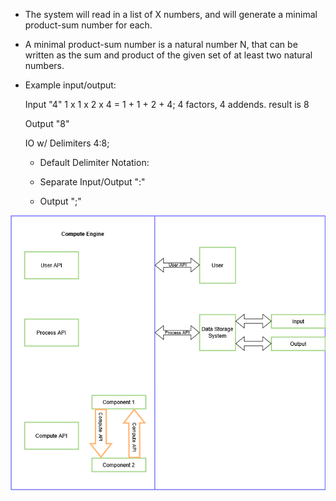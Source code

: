 * The system will read in a list of X numbers, and will generate a minimal product-sum number for each.

* A minimal product-sum number is a natural number N, that can be written as the sum and product of the given set of at least two natural numbers. 

* Example input/output:

  Input "4"
  1 x 1 x 2 x 4 = 1 + 1 + 2 + 4; 4 factors, 4 addends. result is 8

  Output "8"

  IO w/ Delimiters 4:8;

  - Default Delimiter Notation:

  - Separate Input/Output ":"

  - Output ";"


![System Diagram](https://github.com/owenpacc07/CPS353GroupAssignments/blob/main/images/systemDiagram.png?raw=true)

  

